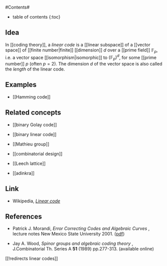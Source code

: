 
#Contents#
* table of contents
{:toc}

## Idea

In [[coding theory]], a _linear code_ is a [[linear subspace]] of a [[vector space]] of [[finite number|finite]] [[dimension]] $d$ over a [[prime field]] $\mathbb{F}_p$, i.e. a vector space [[isomorphism|isomorphic]] to $(\mathbb{F}_p)^d$, for some [[prime number]] $p$ (often $p = 2$). The dimension $d$ of the vector space is also called the _length_ of the linear code.


## Examples

* [[Hamming code]]

## Related concepts

* [[binary Golay code]]

* [[binary linear code]]

* [[Mathieu group]]

* [[combinatorial design]]

* [[Leech lattice]]

* [[adinkra]] 

## Link

* Wikipedia, _[Linear code](https://en.wikipedia.org/wiki/Linear_code)_

## References

* Patrick J. Morandi, _Error Correcting Codes and Algebraic Curves_ , lecture notes New Mexico State University 2001. ([pdf](http://www.math.nmsu.edu/~pmorandi/math601f01/LectureNotes.pdf))

* Jay A. Wood, _Spinor groups and algebraic coding theory_ , J.Combinatorial Th. Series A **51** (1989) pp.277-313. (available online)


[[!redirects linear codes]]